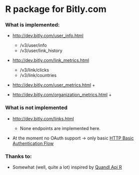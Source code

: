 R package for Bitly.com 
============


### What is implemented:

- <http://dev.bitly.com/user_info.html>
    + /v3/user/info
    + /v3/user/link_history
    
- <http://dev.bitly.com/link_metrics.html>
    + /v3/link/clicks
    + /v3/link/countries
    
- <http://dev.bitly.com/user_metrics.html>
    + 
    
- <http://dev.bitly.com/organization_metrics.html>
    +
    
### What is **not** implemented

- <http://dev.bitly.com/links.html>
    + None endpoints are implemented here. 
    
- At the moment no OAuth support -> only basic [HTTP Basic Authentication Flow](http://dev.bitly.com/authentication.html#basicauth)

### Thanks to:

 - Somewhat (well, quite a lot) inspired by [Quandl Api R](https://github.com/quandl/R-package/)










